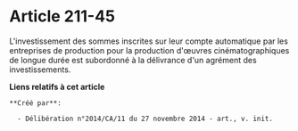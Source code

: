 # Article 211-45

L'investissement des sommes inscrites sur leur compte automatique par les entreprises de production pour la production
d'œuvres cinématographiques de longue durée est subordonné à la délivrance d'un agrément des investissements.

**Liens relatifs à cet article**

	**Créé par**:

	  - Délibération n°2014/CA/11 du 27 novembre 2014 - art., v. init.
